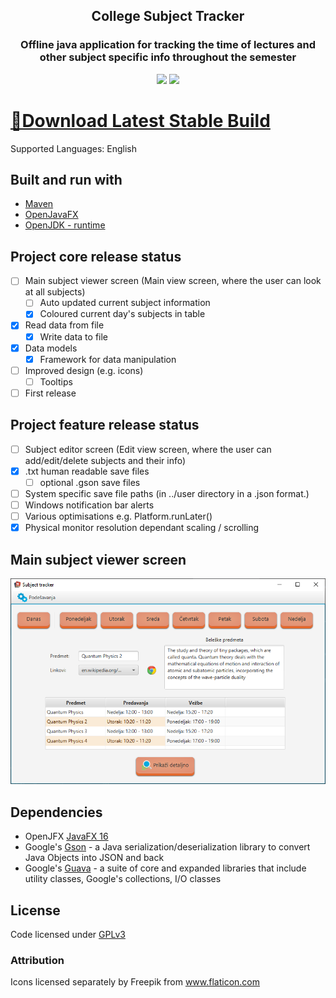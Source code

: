 
<h2 align="center"> College Subject Tracker </h2> 

<h3 align="center"> Offline java application for tracking the time of lectures and other subject specific info throughout the semester </h3>

<p align="center">
<img src="https://img.shields.io/badge/Support-Windows%20x64-blue?logo=Windows&style=flat-square">
<img src="https://img.shields.io/github/license/marko-milasinovic/College-Subject-Tracker?style=flat-square">
</p>

# [💾Download Latest Stable Build](https://github.com/marko-milasinovic/College-Subject-Tracker/releases)
Supported Languages: English

## Built and run with
* [Maven](https://mvnrepository.com/artifact/org.openjfx/javafx/16)
* [OpenJavaFX](https://openjfx.io/openjfx-docs/)
* [OpenJDK - runtime](https://www.openlogic.com/openjdk-downloads)

## Project core release status
- [ ] Main subject viewer screen (Main view screen, where the user can look at all subjects)
    - [ ] Auto updated current subject information
    - [x] Coloured current day's subjects in table
- [x] Read data from file
    - [x] Write data to file
- [x] Data models
    - [x] Framework for data manipulation
- [ ] Improved design (e.g. icons)
    - [ ] Tooltips
- [ ] First release

## Project feature release status
- [ ] Subject editor screen (Edit view screen, where the user can add/edit/delete subjects and their info)
- [x] .txt human readable save files
    - [ ] optional .gson save files
- [ ] System specific save file paths (in ../user directory in a .json format.)
- [ ] Windows notification bar alerts
- [ ] Various optimisations e.g. Platform.runLater()
- [x] Physical monitor resolution dependant scaling / scrolling

## Main subject viewer screen
![Main viewer screen](/assets/cst_main_view_screen.png)

## Dependencies
* OpenJFX [JavaFX 16](https://mvnrepository.com/artifact/org.openjfx/javafx/16)
* Google's [Gson](https://mvnrepository.com/artifact/com.google.code.gson/gson) - a Java serialization/deserialization library to convert Java Objects into JSON and back
* Google's [Guava](https://mvnrepository.com/artifact/com.google.guava/guava) - a suite of core and expanded libraries that include utility classes, Google's collections, I/O classes

## License
Code licensed under [GPLv3](https://www.gnu.org/licenses/gpl-3.0.html)

### Attribution
Icons licensed separately by Freepik from www.flaticon.com
